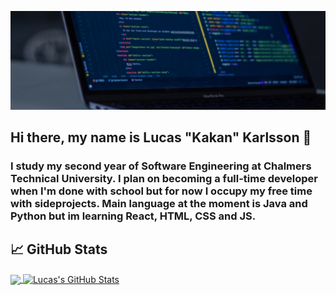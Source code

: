 [![Header](https://github.com/KarlssonLucas/KarlssonLucas/blob/main/banner.png?raw=true "Header")](https://martinheinz.dev/)

## Hi there, my name is Lucas "Kakan" Karlsson 👋
### I study my second year of Software Engineering at Chalmers Technical University. I plan on becoming a full-time developer when I'm done with school but for now I occupy my free time with sideprojects. Main language at the moment is Java and Python but im learning React, HTML, CSS and JS.
## &#x1f4c8; GitHub Stats

<a href="https://github.com/KarlssonLucas/KarlssonLucas">
  <img align="center" src="https://github-readme-stats.vercel.app/api/top-langs/?username=KarlssonLucas&hide=java,html&title_color=ffffff&text_color=c9cacc&icon_color=2bbc8a&bg_color=1d1f21" />
</a>
<a href="https://github.com/KarlssonLucas/KarlssonLucas">
  <img align="center" src="https://github-readme-stats.vercel.app/api?username=KarlssonLucas&show_icons=true&line_height=27&count_private=true&title_color=ffffff&text_color=c9cacc&icon_color=2bbc8a&bg_color=1d1f21" alt="Lucas's GitHub Stats" />
</a>
   
